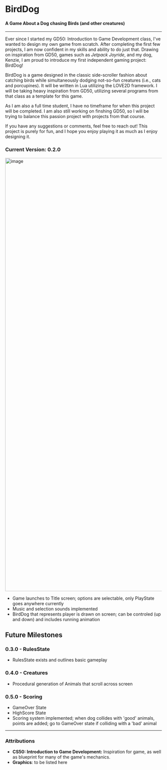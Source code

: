 # BirdDog
#### A Game About a Dog chasing Birds (and other creatures)
---
Ever since I started my GD50: Introduction to Game Development class, I've wanted to design my own game from scratch. After completing the first few projects, I am now confident in my skills and ability to do just that. Drawing on inspiration from GD50, games such as _Jetpack Joyride_, and my dog, Kenzie, I am proud to introduce my first independent gaming project: BirdDog!

BirdDog is a game designed in the classic side-scroller fashion about catching birds while simultaneously dodging not-so-fun creatures (i.e., cats and porcupines). It will be written in Lua utilizing the LOVE2D framework. I will be taking heavy inspiration from GD50, utilizing several programs from that class as a template for this game.

As I am also a full time student, I have no timeframe for when this project will be completed. I am also still working on finshing GD50, so I will be trying to balance this passion project with projects from that course.

If you have any suggestions or comments, feel free to reach out! This project is purely for fun, and I hope you enjoy playing it as much as I enjoy designing it.

### Current Version: 0.2.0
<img width="1392" alt="image" src="https://user-images.githubusercontent.com/66793403/191651425-e69a7752-5818-4fcb-a87d-92c60ea7610a.png">

* Game launches to Title screen; options are selectable, only PlayState goes anywhere currently
* Music and selection sounds implemented
* BirdDog that represents player is drawn on screen; can be controled (up and down) and includes running animation

## Future Milestones

### 0.3.0 - RulesState
* RulesState exists and outlines basic gameplay

### 0.4.0 - Creatures
* Procedural generation of Animals that scroll across screen

### 0.5.0 - Scoring
* GameOver State
* HighScore State
* Scoring system implemented; when dog collides with 'good' animals, points are added; go to GameOver state if colliding with a 'bad' animal

---
### Attributions
* **CS50: Introduction to Game Development:** Inspiration for game, as well as blueprint for many of the game's mechanics.
* **Graphics**: to be listed here

